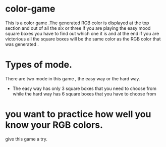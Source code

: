 # color-game

This is a color game .The generated RGB color is displayed at the top section and out of all the six or three if you are playing the easy mood square boxes you have to find out which one it is and at the end if you are victorious all the square boxes will be the same color as the RGB color that was generated . 

# Types of mode.
There are two mode in this game , the easy way or the hard way.
 - The easy way has only 3 square boxes that you need to choose from while the hard way has 6 square boxes that you have to choose from

# you want to practice how well you know your RGB colors.
  give this game a try. 
